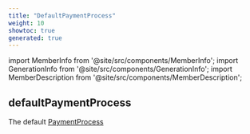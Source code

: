 ```yaml
---
title: "DefaultPaymentProcess"
weight: 10
showtoc: true
generated: true
---
```

<!-- This file was generated from the Vendure source. Do not modify. Instead, re-run the "docs:build" script -->
import MemberInfo from '@site/src/components/MemberInfo';
import GenerationInfo from '@site/src/components/GenerationInfo';
import MemberDescription from '@site/src/components/MemberDescription';


## defaultPaymentProcess

<GenerationInfo sourceFile="packages/core/src/config/payment/default-payment-process.ts" sourceLine="26" packageName="@vendure/core" />

The default <a href='/reference/typescript-api/payment/payment-process#paymentprocess'>PaymentProcess</a>

